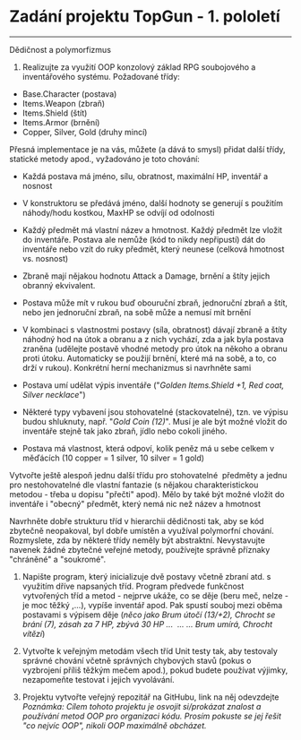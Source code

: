 # Zadání projektu TopGun - 1. pololetí
------------------------------------

Dědičnost a polymorfizmus

1.  Realizujte za využití OOP konzolový základ RPG soubojového a inventářového systému. Požadované třídy:

-   Base.Character (postava)
-   Items.Weapon (zbraň)
-   Items.Shield (štít)
-   Items.Armor (brnění)
-   Copper, Silver, Gold (druhy mincí)

Přesná implementace je na vás, můžete (a dává to smysl) přidat další třídy, statické metody apod., vyžadováno je toto chování:

-   Každá postava má jméno, sílu, obratnost, maximální HP, inventář a nosnost

-   V konstruktoru se předává jméno, další hodnoty se generují s použitím náhody/hodu kostkou, MaxHP se odvíjí od odolnosti

-   Každý předmět má vlastní název a hmotnost. Každý předmět lze vložit do inventáře. Postava ale nemůže (kód to nikdy nepřipustí) dát do inventáře nebo vzít do ruky předmět, který neunese (celková hmotnost vs. nosnost)
-   Zbraně mají nějakou hodnotu Attack a Damage, brnění a štíty jejich obranný ekvivalent.
-   Postava může mít v rukou buď obouruční zbraň, jednoruční zbraň a štít, nebo jen jednoruční zbraň, na sobě může a nemusí mít brnění

-   V kombinaci s vlastnostmi postavy (síla, obratnost) dávají zbraně a štíty náhodný hod na útok a obranu a z nich vychází, zda a jak byla postava zraněna (udělejte postavě vhodné metody pro útok na někoho a obranu proti útoku. Automaticky se použijí brnění, které má na sobě, a to, co drží v rukou). Konkrétní herní mechanizmus si navrhněte sami

-   Postava umí udělat výpis inventáře ("*Golden Items.Shield +1, Red coat, Silver necklace*")

-   Některé typy vybavení jsou stohovatelné (stackovatelné), tzn. ve výpisu budou shluknuty, např. "*Gold Coin (12)*". Musí je ale být možné vložit do inventáře stejně tak jako zbraň, jídlo nebo cokoli jiného.

-   Postava má vlastnost, která odpoví, kolik peněz má u sebe celkem v měďácích (10 copper = 1 silver, 10 silver = 1 gold)

Vytvořte ještě alespoň jednu další třídu pro stohovatelné  předměty a jednu pro nestohovatelné dle vlastní fantazie (s nějakou charakteristickou metodou - třeba u dopisu "přečti" apod). Mělo by také být možné vložit do inventáře i "obecný" předmět, který nemá nic než název a hmotnost

Navrhněte dobře strukturu tříd v hierarchii dědičnosti tak, aby se kód zbytečně neopakoval, byl dobře umístěn a využíval polymorfní chování. Rozmyslete, zda by některé třídy neměly být abstraktní. Nevystavujte navenek žádné zbytečné veřejné metody, používejte správně příznaky "chráněné" a "soukromé".

1.  Napište program, který inicializuje dvě postavy včetně zbraní atd. s využitím dříve napsaných tříd. Program předvede funkčnost vytvořených tříd a metod - nejprve ukáže, co se děje (beru meč, nelze - je moc těžký ,...), vypíše inventář apod. Pak spustí souboj mezi oběma postavami s výpisem děje (*něco jako Brum útočí (13/+2), Chrocht se brání (7), zásah za 7 HP, zbývá 30 HP ...  ... ... Brum umírá, Chrocht vítězí*)

1.  Vytvořte k veřejným metodám všech tříd Unit testy tak, aby testovaly správné chování včetně správných chybových stavů (pokus o vyzbrojení příliš těžkým mečem apod.), pokud budete používat výjimky, nezapomeňte testovat i jejich vyvolávání.

1.  Projektu vytvořte veřejný repozitář na GitHubu, link na něj odevzdejte\
    *Poznámka: Cílem tohoto projektu je osvojit si/prokázat znalost a používání metod OOP pro organizaci kódu. Prosím pokuste se jej řešit "co nejvíc OOP", nikoli OOP maximálně obcházet.*